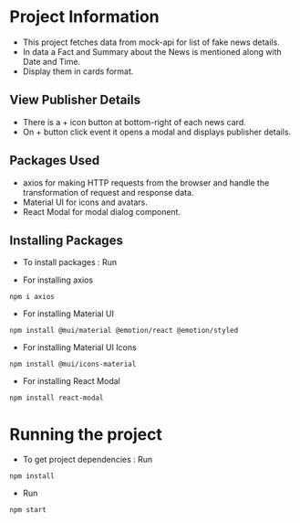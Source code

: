 # Project Information

* This project fetches data from mock-api for list of fake news details.
* In data a Fact and Summary about the News is mentioned along with Date and Time.
* Display them in cards format.

## View Publisher Details
* There is a + icon button at bottom-right of each news card.
* On + button click event it opens a modal and displays publisher details.

## Packages Used
* axios for making HTTP requests from the browser and handle the transformation of request and response data.
* Material UI for icons and avatars.
* React Modal for modal dialog component.

## Installing Packages
* To install packages : Run

* For installing axios
```
npm i axios
```
* For installing Material UI
```
npm install @mui/material @emotion/react @emotion/styled
```
* For installing Material UI Icons
```
npm install @mui/icons-material
```
* For installing React Modal
```
npm install react-modal
```


# Running the project
* To get project dependencies :  Run 
```
npm install
```
* Run
```
npm start
```

